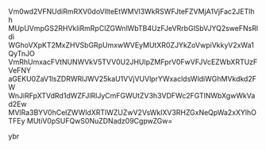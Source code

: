Vm0wd2VFNUdiRmRXV0doVllteEtWMVl3WkRSWFJteFZVMjA1VjFac2JETlhh
MUpUVmpGS2RHVkliRmRpClZGWnlWbTB4UzFJeVRrbGlSbVJYQ2sweFNsRldi
WGhoVXpKT2MxZHVSbGRpUmxwWVEyMUtXR0ZJYkZoVwpiVkkyV2xWa1QyTnJO
VmRhUmxacFVtNUNWVkV5TVV0U2JHUlpZMFprV0FwVFJVcEZWbXRTUzFVeFNY
aGEKU0ZaV1lsZDRWRlJWV25kaU1VVjVUVlprYWxacldsWldiWGhMVkdkd2FW
WnJiRFpXTVdRd1dWZFJlRlJyCmFGWUtZV3h3VDFWc2FGTlNWbXgwWkVad2Ew
MVlRa3BYV0hCelZWWldXRTlWZUZwV2VsWklXV3RHZGxNeQpWa2xXYlhOTFEy
MUtiV0pSUFQwS0NuZDNadz09CgpwZGw=

ybr